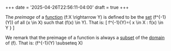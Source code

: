 +++
date = '2025-04-26T22:56:11-04:00'
draft = true
+++

The _preimage_ of a [function](/zettelkasten/definitions/set_theory/function)
\(f:X \rightarrow Y\) is defined to be the
[set](/zettelkasten/definitions/set_theory/set) \(f^{-1}(Y)\) of all
\(x \in X\) such that \(f(x) \in Y\). That is:
\[
    f^{-1}(Y)=\{ x \in X : f(x) \in Y \}
\]

We remark that the preimage of a function is always a
[subset](/zettlekasten/definitions/set_theory/subset) of the
[domain](/zettelkasten/definitions/set_theory/domain) of \(f\). That
is: \(f^{-1}(Y) \subseteq X\)
